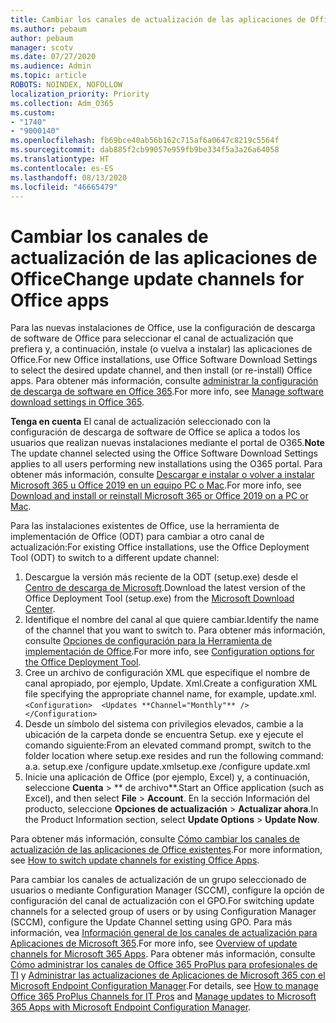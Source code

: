 ```yaml
---
title: Cambiar los canales de actualización de las aplicaciones de Office
ms.author: pebaum
author: pebaum
manager: scotv
ms.date: 07/27/2020
ms.audience: Admin
ms.topic: article
ROBOTS: NOINDEX, NOFOLLOW
localization_priority: Priority
ms.collection: Adm_O365
ms.custom:
- "1740"
- "9000140"
ms.openlocfilehash: fb69bce40ab56b162c715af6a0647c8219c5564f
ms.sourcegitcommit: dab885f2cb99057e959fb9be334f5a3a26a64058
ms.translationtype: HT
ms.contentlocale: es-ES
ms.lasthandoff: 08/13/2020
ms.locfileid: "46665479"
---
```

# <a name="change-update-channels-for-office-apps"></a><span data-ttu-id="c20cf-102">Cambiar los canales de actualización de las aplicaciones de Office</span><span class="sxs-lookup"><span data-stu-id="c20cf-102">Change update channels for Office apps</span></span>

<span data-ttu-id="c20cf-103">Para las nuevas instalaciones de Office, use la configuración de descarga de software de Office para seleccionar el canal de actualización que prefiera y, a continuación, instale (o vuelva a instalar) las aplicaciones de Office.</span><span class="sxs-lookup"><span data-stu-id="c20cf-103">For new Office installations, use Office Software Download Settings to select the desired update channel, and then install (or re-install) Office apps.</span></span> <span data-ttu-id="c20cf-104">Para obtener más información, consulte [administrar la configuración de descarga de software en Office 365](https://docs.microsoft.com/deployoffice/manage-software-download-settings-office-365).</span><span class="sxs-lookup"><span data-stu-id="c20cf-104">For more info, see [Manage software download settings in Office 365](https://docs.microsoft.com/deployoffice/manage-software-download-settings-office-365).</span></span> 

<span data-ttu-id="c20cf-105">**Tenga en cuenta** El canal de actualización seleccionado con la configuración de descarga de software de Office se aplica a todos los usuarios que realizan nuevas instalaciones mediante el portal de O365.</span><span class="sxs-lookup"><span data-stu-id="c20cf-105">**Note** The update channel selected using the Office Software Download Settings applies to all users performing new installations using the O365 portal.</span></span> <span data-ttu-id="c20cf-106">Para obtener más información, consulte [Descargar e instalar o volver a instalar Microsoft 365 u Office 2019 en un equipo PC o Mac](https://support.microsoft.com/office/download-and-install-or-reinstall-microsoft-365-or-office-2019-on-a-pc-or-mac-4414eaaf-0478-48be-9c42-23adc4716658).</span><span class="sxs-lookup"><span data-stu-id="c20cf-106">For more info, see [Download and install or reinstall Microsoft 365 or Office 2019 on a PC or Mac](https://support.microsoft.com/office/download-and-install-or-reinstall-microsoft-365-or-office-2019-on-a-pc-or-mac-4414eaaf-0478-48be-9c42-23adc4716658).</span></span>   

<span data-ttu-id="c20cf-107">Para las instalaciones existentes de Office, use la herramienta de implementación de Office (ODT) para cambiar a otro canal de actualización:</span><span class="sxs-lookup"><span data-stu-id="c20cf-107">For existing Office installations, use the Office Deployment Tool (ODT) to switch to a different update channel:</span></span>  

1. <span data-ttu-id="c20cf-108">Descargue la versión más reciente de la ODT (setup.exe) desde el [Centro de descarga de Microsoft](https://go.microsoft.com/fwlink/p/?LinkID=626065).</span><span class="sxs-lookup"><span data-stu-id="c20cf-108">Download the latest version of the Office Deployment Tool (setup.exe) from the [Microsoft Download Center](https://go.microsoft.com/fwlink/p/?LinkID=626065).</span></span>
2. <span data-ttu-id="c20cf-109">Identifique el nombre del canal al que quiere cambiar.</span><span class="sxs-lookup"><span data-stu-id="c20cf-109">Identify the name of the channel that you want to switch to.</span></span> <span data-ttu-id="c20cf-110">Para obtener más información, consulte [Opciones de configuración para la Herramienta de implementación de Office](https://docs.microsoft.com/DeployOffice/configuration-options-for-the-office-2016-deployment-tool#channel-attribute-part-of-add-element).</span><span class="sxs-lookup"><span data-stu-id="c20cf-110">For more info, see [Configuration options for the Office Deployment Tool](https://docs.microsoft.com/DeployOffice/configuration-options-for-the-office-2016-deployment-tool#channel-attribute-part-of-add-element).</span></span>
3. <span data-ttu-id="c20cf-111">Cree un archivo de configuración XML que especifique el nombre de canal apropiado, por ejemplo, Update. Xml.</span><span class="sxs-lookup"><span data-stu-id="c20cf-111">Create a configuration XML file specifying the appropriate channel name, for example, update.xml.</span></span>  
    `<Configuration> 
    <Updates **Channel="Monthly"** />  
    </Configuration>`
4. <span data-ttu-id="c20cf-112">Desde un símbolo del sistema con privilegios elevados, cambie a la ubicación de la carpeta donde se encuentra Setup. exe y ejecute el comando siguiente:</span><span class="sxs-lookup"><span data-stu-id="c20cf-112">From an elevated command prompt, switch to the folder location where setup.exe resides and run the following command:</span></span>  
    <span data-ttu-id="c20cf-113">a.</span><span class="sxs-lookup"><span data-stu-id="c20cf-113">a.</span></span> <span data-ttu-id="c20cf-114">setup.exe /configure update.xml</span><span class="sxs-lookup"><span data-stu-id="c20cf-114">setup.exe /configure update.xml</span></span>
5. <span data-ttu-id="c20cf-115">Inicie una aplicación de Office (por ejemplo, Excel) y, a continuación, seleccione **Cuenta** > \*\* de archivo\*\*.</span><span class="sxs-lookup"><span data-stu-id="c20cf-115">Start an Office application (such as Excel), and then select **File** > **Account**.</span></span> <span data-ttu-id="c20cf-116">En la sección Información del producto, seleccione **Opciones de actualización** > **Actualizar ahora**.</span><span class="sxs-lookup"><span data-stu-id="c20cf-116">In the Product Information section, select **Update Options** > **Update Now**.</span></span>

<span data-ttu-id="c20cf-117">Para obtener más información, consulte [Cómo cambiar los canales de actualización de las aplicaciones de Office existentes](https://support.microsoft.com/help/3185078/how-to-switch-from-semi-annual-channel-to-monthly-channel).</span><span class="sxs-lookup"><span data-stu-id="c20cf-117">For more information, see [How to switch update channels for existing Office Apps](https://support.microsoft.com/help/3185078/how-to-switch-from-semi-annual-channel-to-monthly-channel).</span></span> 

<span data-ttu-id="c20cf-118">Para cambiar los canales de actualización de un grupo seleccionado de usuarios o mediante Configuration Manager (SCCM), configure la opción de configuración del canal de actualización con el GPO.</span><span class="sxs-lookup"><span data-stu-id="c20cf-118">For switching update channels for a selected group of users or by using Configuration Manager (SCCM), configure the Update Channel setting using GPO.</span></span> <span data-ttu-id="c20cf-119">Para más información, vea [Información general de los canales de actualización para Aplicaciones de Microsoft 365](https://docs.microsoft.com/deployoffice/overview-update-channels#group-policy).</span><span class="sxs-lookup"><span data-stu-id="c20cf-119">For more info, see [Overview of update channels for Microsoft 365 Apps](https://docs.microsoft.com/deployoffice/overview-update-channels#group-policy).</span></span> <span data-ttu-id="c20cf-120">Para obtener más información, consulte [Cómo administrar los canales de Office 365 ProPlus para profesionales de TI](https://techcommunity.microsoft.com/t5/office-365-blog/how-to-manage-office-365-proplus-channels-for-it-pros/ba-p/795813) y [Administrar las actualizaciones de Aplicaciones de Microsoft 365 con el Microsoft Endpoint Configuration Manager](https://docs.microsoft.com/deployoffice/manage-microsoft-365-apps-updates-configuration-manager).</span><span class="sxs-lookup"><span data-stu-id="c20cf-120">For details, see [How to manage Office 365 ProPlus Channels for IT Pros](https://techcommunity.microsoft.com/t5/office-365-blog/how-to-manage-office-365-proplus-channels-for-it-pros/ba-p/795813) and [Manage updates to Microsoft 365 Apps with Microsoft Endpoint Configuration Manager](https://docs.microsoft.com/deployoffice/manage-microsoft-365-apps-updates-configuration-manager).</span></span>